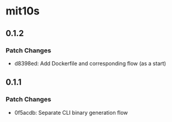 # mit10s

## 0.1.2

### Patch Changes

- d8398ed: Add Dockerfile and corresponding flow (as a start)

## 0.1.1

### Patch Changes

- 0f5acdb: Separate CLI binary generation flow
